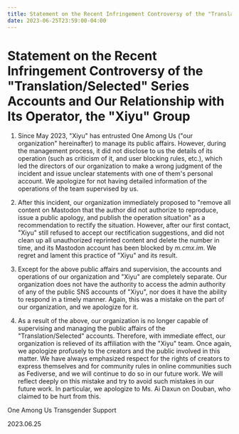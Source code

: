 ```yaml
---
title: Statement on the Recent Infringement Controversy of the "Translation/Selected" Series Accounts and Our Relationship with Its Operator, the "Xiyu" Group
date: 2023-06-25T23:59:00-04:00
---
```


# Statement on the Recent Infringement Controversy of the "Translation/Selected" Series Accounts and Our Relationship with Its Operator, the "Xiyu" Group

1. Since May 2023, "Xiyu" has entrusted One Among Us ("our organization" hereinafter) to manage its public affairs. However, during the management process, it did not disclose to us the details of its operation (such as criticism of it, and user blocking rules, etc.), which led the directors of our organization to make a wrong judgment of the incident and issue unclear statements with one of them's personal account. We apologize for not having detailed information of the operations of the team supervised by us.

2. After this incident, our organization immediately proposed to "remove all content on Mastodon that the author did not authorize to reproduce, issue a public apology, and publish the operation situation" as a recommendation to rectify the situation. However, after our first contact, "Xiyu" still refused to accept our rectification suggestions, and did not clean up all unauthorized reprinted content and delete the number in time, and its Mastodon account has been blocked by *m.cmx.im*. We regret and lament this practice of "Xiyu" and its result.

3. Except for the above public affairs and supervision, the accounts and operations of our organization and "Xiyu" are completely separate. Our organization does not have the authority to access the admin authority of any of the public SNS accounts of "Xiyu", nor does it have the ability to respond in a timely manner. Again, this was a mistake on the part of our organization, and we apologize for it.

4. As a result of the above, our organization is no longer capable of supervising and managing the public affairs of the "Translation/Selected" accounts. Therefore, with immediate effect, our organization is relieved of its affiliation with the "Xiyu" team. Once again, we apologize profusely to the creators and the public involved in this matter. We have always emphasized respect for the rights of creators to express themselves and for community rules in online communities such as Fediverse, and we will continue to do so in our future work. We will reflect deeply on this mistake and try to avoid such mistakes in our future work. In particular, we apologize to Ms. Ai Daxun on Douban, who claimed to be hurt from this.

One Among Us Transgender Support

2023.06.25
